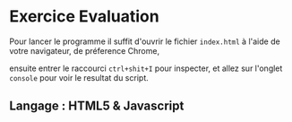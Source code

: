 # Exercice Evaluation 

Pour lancer le programme il suffit  d'ouvrir le fichier ``index.html`` à l'aide de votre navigateur, de préference Chrome,

ensuite entrer le raccourci ``ctrl+shit+I`` pour inspecter, et allez sur l'onglet ``console`` pour voir le resultat du script.




## Langage : HTML5 & Javascript

